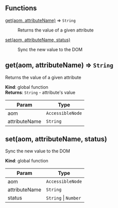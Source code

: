 ## Functions

<dl>
<dt><a href="#get">get(aom, attributeName)</a> ⇒ <code>String</code></dt>
<dd><p>Returns the value of a given attribute</p>
</dd>
<dt><a href="#set">set(aom, attributeName, status)</a></dt>
<dd><p>Sync the new value to the DOM</p>
</dd>
</dl>

<a name="get"></a>

## get(aom, attributeName) ⇒ <code>String</code>
Returns the value of a given attribute

**Kind**: global function  
**Returns**: <code>String</code> - attribute's value  

| Param | Type |
| --- | --- |
| aom | <code>AccessibleNode</code> | 
| attributeName | <code>String</code> | 

<a name="set"></a>

## set(aom, attributeName, status)
Sync the new value to the DOM

**Kind**: global function  

| Param | Type |
| --- | --- |
| aom | <code>AccessibleNode</code> | 
| attributeName | <code>String</code> | 
| status | <code>String</code> &#124; <code>Number</code> | 

